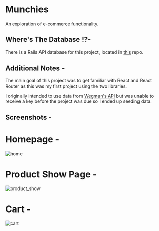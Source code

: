 # Munchies

An exploration of e-commerce functionality.

## Where's The Database !?-
There is a Rails API database for this project, located in [this](https://github.com/gnardinosaur/munchies_backend) repo. 

## Additional Notes -
The main goal of this project was to get familiar with React and React Router as this was my first project using the two libraries. 

I originally intended to use data from [Wegman's API](https://www.wegmans.com/) but was unable to receive a key before the project was due so I ended up seeding data.

## Screenshots - 

# Homepage -
![home](https://user-images.githubusercontent.com/54404101/73485524-3d7a1d80-4371-11ea-873c-1f78ffc3cf66.png)

# Product Show Page -
![product_show](https://user-images.githubusercontent.com/54404101/73485693-98137980-4371-11ea-8c86-b8fbdb9eb288.png)

# Cart -
![cart](https://user-images.githubusercontent.com/54404101/73485814-d4df7080-4371-11ea-8123-97ad3fc3d047.png)





